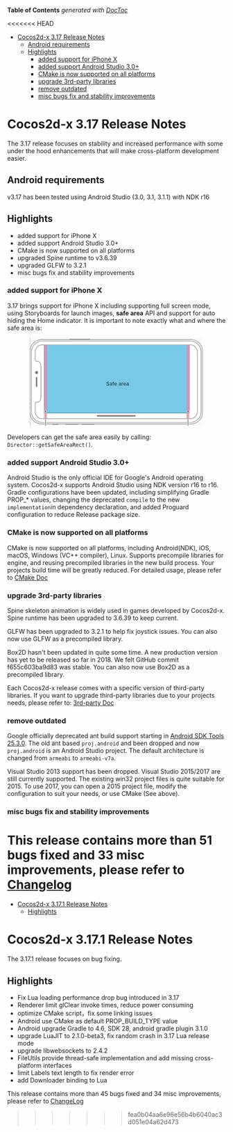 <!-- START doctoc generated TOC please keep comment here to allow auto update -->
<!-- DON'T EDIT THIS SECTION, INSTEAD RE-RUN doctoc TO UPDATE -->
**Table of Contents**  *generated with [DocToc](https://github.com/thlorenz/doctoc)*

<<<<<<< HEAD
- [Cocos2d-x 3.17 Release Notes](#cocos2d-x-317-release-notes)
  - [Android requirements](#android-requirements)
  - [Highlights](#highlights)
    - [added support for iPhone X](#added-support-for-iphone-x)
    - [added support Android Studio 3.0+](#added-support-android-studio-30)
    - [CMake is now supported on all platforms](#cmake-is-now-supported-on-all-platforms)
    - [upgrade 3rd-party libraries](#upgrade-3rd-party-libraries)
    - [remove outdated](#remove-outdated)
    - [misc bugs fix and stability improvements](#misc-bugs-fix-and-stability-improvements)

<!-- END doctoc generated TOC please keep comment here to allow auto update -->

# Cocos2d-x 3.17 Release Notes #
The 3.17 release focuses on stability and increased performance with some under the hood enhancements that will make cross-platform development easier.

## Android requirements

v3.17 has been tested using Android Studio (3.0, 3.1, 3.1.1) with NDK r16

## Highlights

- added support for iPhone X
- added support Android Studio 3.0+ 
- CMake is now supported on all platforms
- upgraded Spine runtime to v3.6.39 
- upgraded GLFW to 3.2.1
- misc bugs fix and stability improvements

### added support for iPhone X

3.17 brings support for iPhone X including supporting full screen mode, using Storyboards for launch images, __safe area__ API and support for auto hiding the Home indicator. It is important to note exactly what and where the safe area is: 

<p align="center">
  <img width="400" src="https://raw.githubusercontent.com/cocos2d/cocos2d-x-docs/master/en/installation/iOS-img/iPhoneXSafeArea.png">
</p>

Developers can get the safe area easily by calling: `Director::getSafeAreaRect()`.

### added support Android Studio 3.0+ 

Android Studio is the only official IDE for Google's Android operating system.
Cocos2d-x supports Android Studio using NDK version r16 to r16. Gradle configurations have been updated, including simplifying Gradle PROP_* values, changing the deprecated `compile` to the new `implementation`in dependency declaration, and added Proguard configuration to reduce Release package size.

### CMake is now supported on all platforms

CMake is now supported on all platforms, including Android(NDK), iOS, macOS, Windows (VC++ compiler), Linux. Supports precompile libraries for engine, and reusing precompiled libraries in the new build process. Your projects build time will be greatly reduced. For detailed usage, please refer to [CMake Doc](https://github.com/cocos2d/cocos2d-x/blob/v3/cmake/README.md)

### upgrade 3rd-party libraries

Spine skeleton animation is widely used in games developed by Cocos2d-x. Spine runtime has been upgraded to 3.6.39 to keep current.

GLFW has been upgraded to 3.2.1 to help fix joystick issues. You can also now use GLFW as a precompiled library.

Box2D hasn't been updated in quite some time. A new production version has yet to be released so far in 2018. We felt GitHub commit f655c603ba9d83 was stable. You can also now use Box2D as a precompiled library.

Each Cocos2d-x release comes with a specific version of third-party libraries. If you want to upgrade third-party libraries due to your projects needs, please refer to: [3rd-party Doc](https://github.com/cocos2d/cocos2d-x-3rd-party-libs-src/blob/v3/README.md)

### remove outdated

Google officially deprecated ant build support starting in [Android SDK Tools 25.3.0](http://tools.android.com/recent/androidsdktoolsrevision2530feb2017). The old ant based `proj.android` and been dropped and now `proj.android` is an Android Studio project. The default architecture is changed from `armeabi` to `armeabi-v7a`.

Visual Studio 2013 support has been dropped. Visual Studio 2015/2017 are still currently supported. The existing win32 project files is quite suitable for 2015. To use 2017, you can open a 2015 project file, modify the configuration to suit your needs, or use CMake (See above).

### misc bugs fix and stability improvements

This release contains more than 51 bugs fixed and 33 misc improvements, please refer to [Changelog](https://github.com/cocos2d/cocos2d-x/blob/v3/CHANGELOG)
=======
- [Cocos2d-x 3.17.1 Release Notes](#cocos2d-x-3171-release-notes)
  - [Highlights](#highlights)

<!-- END doctoc generated TOC please keep comment here to allow auto update -->

# Cocos2d-x 3.17.1 Release Notes #

The 3.17.1 release focuses on bug fixing.   

## Highlights

- Fix Lua loading performance drop bug introduced in 3.17
- Renderer limit glClear invoke times, reduce power consuming
- optimize CMake script，fix some linking issues
- Android use CMake as default PROP_BUILD_TYPE value
- Android upgrade Gradle to 4.6, SDK 28, android gradle plugin 3.1.0 
- upgrade LuaJIT to 2.1.0-beta3, fix random crash in 3.17 Lua release mode
- upgrade libwebsockets to 2.4.2
- FileUtils provide thread-safe implementation and add missing cross-platform interfaces
- limit Labels text length to fix render error
- add Downloader binding to Lua

This release contains more than 45 bugs fixed and 34 misc improvements, please refer to [ChangeLog](https://github.com/cocos2d/cocos2d-x/blob/v3/CHANGELOG)
>>>>>>> fea0b04aa6e96e56b4b6040ac3d051e04a62d473
